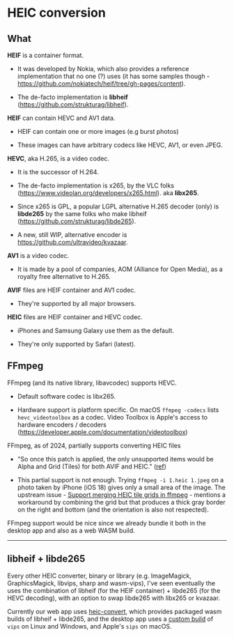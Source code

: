 # HEIC conversion

## What

**HEIF** is a container format.

- It was developed by Nokia, which also provides a reference implementation that
  no one (?) uses (it has some samples though -
  https://github.com/nokiatech/heif/tree/gh-pages/content).

- The de-facto implementation is **libheif**
  (https://github.com/strukturag/libheif).

**HEIF** can contain HEVC and AV1 data.

- HEIF can contain one or more images (e.g burst photos)

- These images can have arbitrary codecs like HEVC, AV1, or even JPEG.

**HEVC**, aka H.265, is a video codec.

- It is the successor of H.264.

- The de-facto implementation is x265, by the VLC folks
  (https://www.videolan.org/developers/x265.html). aka **libx265**.

- Since x265 is GPL, a popular LGPL alternative H.265 decoder (only) is
  **libde265** by the same folks who make libheif
  (https://github.com/strukturag/libde265).

- A new, still WIP, alternative encoder is
  https://github.com/ultravideo/kvazaar.

**AV1** is a video codec.

- It is made by a pool of companies, AOM (Alliance for Open Media), as a royalty
  free alternative to H.265.

**AVIF** files are HEIF container and AV1 codec.

- They're supported by all major browsers.

**HEIC** files are HEIF container and HEVC codec.

- iPhones and Samsung Galaxy use them as the default.

- They're only supported by Safari (latest).

## FFmpeg

FFmpeg (and its native library, libavcodec) supports HEVC.

- Default software codec is libx265.

- Hardware support is platform specific. On macOS `ffmpeg -codecs` lists
  `hevc_videotoolbox` as a codec. Video Toolbox is Apple's access to hardware
  encoders / decoders (https://developer.apple.com/documentation/videotoolbox)

FFmpeg, as of 2024, partially supports converting HEIC files

- "So once this patch is applied, the only unsupported items would be Alpha and
  Grid (Tiles) for both AVIF and HEIC."
  ([ref](https://patchwork.ffmpeg.org/project/ffmpeg/patch/20230926173742.2623244-1-vigneshv@google.com/#80191))

- This partial support is not enough. Trying `ffmpeg -i 1.heic 1.jpeg` on a
  photo taken by iPhone (iOS 18) gives only a small area of the image. The
  upstream issue -
  [Support merging HEIC tile grids in ffmpeg](https://trac.ffmpeg.org/ticket/11170) -
  mentions a workaround by combining the grid but that produces a thick gray
  border on the right and bottom (and the orientation is also not respected).

FFmpeg support would be nice since we already bundle it both in the desktop app
and also as a web WASM build.

---

## libheif + libde265

Every other HEIC converter, binary or library (e.g. ImageMagick, GraphicsMagick,
libvips, sharp and wasm-vips), I've seen eventually the uses the combination of
libheif (for the HEIF container) + libde265 (for the HEVC decoding), with an
option to swap libde265 with libx265 or kvazaar.

Currently our web app uses
[heic-convert](https://github.com/catdad-experiments/heic-convert), which
provides packaged wasm builds of libheif + libde265, and the desktop app uses a
[custom build](https://github.com/ente-io/libvips-packaging) of `vips` on Linux
and Windows, and Apple's `sips` on macOS.
